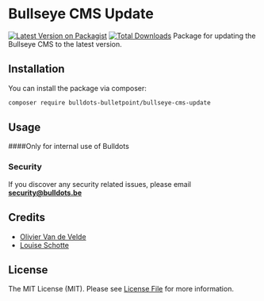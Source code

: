 # Bullseye CMS Update 
[![Latest Version on Packagist](https://img.shields.io/packagist/v/bulldots-bulletpoint/bullseye-cms-update.svg?style=flat-square)](https://packagist.org/packages/bulldots-bulletpoint/bullseye-cms-update)
[![Total Downloads](https://img.shields.io/packagist/dt/bulldots-bulletpoint/bullseye-cms-update.svg?style=flat-square)](https://packagist.org/packages/bulldots-bulletpoint/bullseye-cms-update)
Package for updating the Bullseye CMS to the latest version.
## Installation

You can install the package via composer:

```bash
composer require bulldots-bulletpoint/bullseye-cms-update
```

## Usage

####Only for internal use of Bulldots

### Security

If you discover any security related issues, please email **security@bulldots.be**

## Credits

- [Olivier Van de Velde](https://github.com/bulldots-bulletpoint)
- [Louise Schotte](https://github.com/bulldots-bulletpoint)


## License

The MIT License (MIT). Please see [License File](LICENSE.md) for more information.
